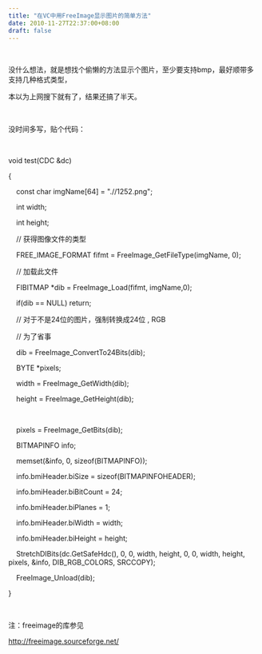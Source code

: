 ```yaml
---
title: "在VC中用FreeImage显示图片的简单方法"
date: 2010-11-27T22:37:00+08:00
draft: false
---
```


 


没什么想法，就是想找个偷懒的方法显示个图片，至少要支持bmp，最好顺带多支持几种格式类型，


本以为上网搜下就有了，结果还搞了半天。


 


没时间多写，贴个代码：


 


void test(CDC &dc)  

{  

    const char imgName[64] = ".//1252.png";  

  

    int width;  

    int height;  

  

    // 获得图像文件的类型  

    FREE\_IMAGE\_FORMAT fifmt = FreeImage\_GetFileType(imgName, 0);  

  

    // 加载此文件  

    FIBITMAP \*dib = FreeImage\_Load(fifmt, imgName,0);  

  

    if(dib == NULL) return;  

  

    // 对于不是24位的图片，强制转换成24位 , RGB


    // 为了省事  

    dib = FreeImage\_ConvertTo24Bits(dib);  

    BYTE \*pixels;  

    width = FreeImage\_GetWidth(dib);  

    height = FreeImage\_GetHeight(dib);  

      

    pixels = FreeImage\_GetBits(dib);  

  

    BITMAPINFO info;  

    memset(&info, 0, sizeof(BITMAPINFO));  

    info.bmiHeader.biSize = sizeof(BITMAPINFOHEADER);  

    info.bmiHeader.biBitCount = 24;  

    info.bmiHeader.biPlanes = 1;  

    info.bmiHeader.biWidth = width;  

    info.bmiHeader.biHeight = height;      

  

    StretchDIBits(dc.GetSafeHdc(), 0, 0, width, height, 0, 0, width, height, pixels, &info, DIB\_RGB\_COLORS, SRCCOPY);  

    FreeImage\_Unload(dib);  

}


 


注：freeimage的库参见
 http://freeimage.sourceforge.net/





